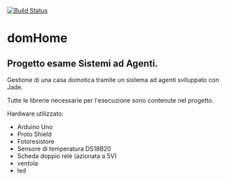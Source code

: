 [![Build Status](https://travis-ci.com/tnw513/domHomeServlet.svg?token=HfjjsxUxWbpxK7P9Cq3v&branch=master)](https://travis-ci.com/tnw513/domHomeServlet)

# domHome #
## Progetto esame Sistemi ad Agenti. ##

Gestione di una casa domotica tramite un sistema ad agenti sviluppato con Jade.

Tutte le librerie necessarie per l'esecuzione sono contenute nel progetto.

Hardware utilizzato:
- Arduino Uno
- Proto Shield
- Fotoresistore
- Sensore di temperatura DS18B20
- Scheda doppio relè (azionata a 5V)
- ventola
- led